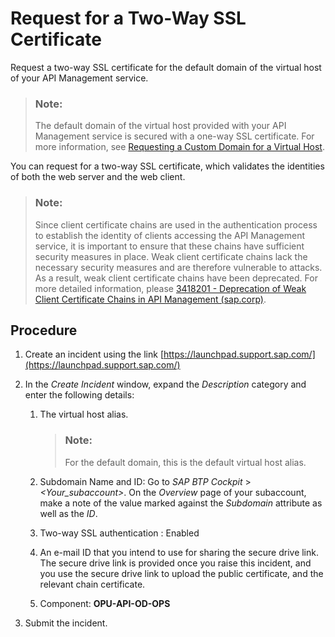 <!-- loio9faf7cee8dc042569e6d539dc4879bf0 -->

# Request for a Two-Way SSL Certificate

Request a two-way SSL certificate for the default domain of the virtual host of your API Management service.

> ### Note:  
> The default domain of the virtual host provided with your API Management service is secured with a one-way SSL certificate. For more information, see [Requesting a Custom Domain for a Virtual Host](requesting-a-custom-domain-for-a-virtual-host-6b9e5a3.md).

You can request for a two-way SSL certificate, which validates the identities of both the web server and the web client.

> ### Note:  
> Since client certificate chains are used in the authentication process to establish the identity of clients accessing the API Management service, it is important to ensure that these chains have sufficient security measures in place. Weak client certificate chains lack the necessary security measures and are therefore vulnerable to attacks. As a result, weak client certificate chains have been deprecated. For more detailed information, please [3418201 - Deprecation of Weak Client Certificate Chains in API Management \(sap.corp\)](https://i7p.wdf.sap.corp/sap(bD1lbiZjPTAwMQ==)/bc/bsp/sno/ui_entry/entry.htm?param=69765F6D6F64653D3030312669765F7361706E6F7465735F6E756D6265723D3334313832303126).



<a name="loio9faf7cee8dc042569e6d539dc4879bf0__section_mbk_544_1kb"/>

## Procedure

1.  Create an incident using the link [https://launchpad.support.sap.com/](https://launchpad.support.sap.com/)
2.  In the *Create Incident* window, expand the *Description* category and enter the following details:
    1.  The virtual host alias.

        > ### Note:  
        > For the default domain, this is the default virtual host alias.

    2.  Subdomain Name and ID: Go to *SAP BTP Cockpit* \> *<Your\_subaccount\>*. On the *Overview* page of your subaccount, make a note of the value marked against the *Subdomain* attribute as well as the *ID*.
    3.  Two-way SSL authentication : Enabled
    4.  An e-mail ID that you intend to use for sharing the secure drive link. The secure drive link is provided once you raise this incident, and you use the secure drive link to upload the public certificate, and the relevant chain certificate.
    5.  Component: **OPU-API-OD-OPS**

3.  Submit the incident.

